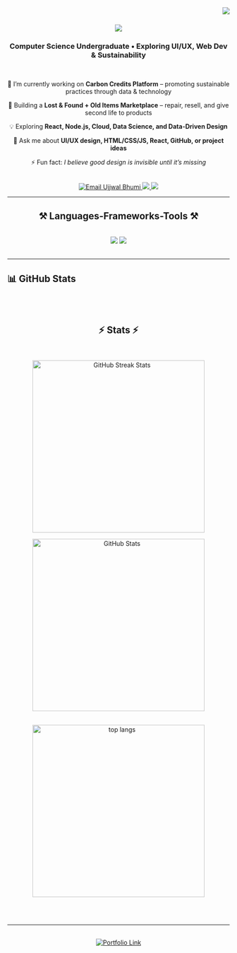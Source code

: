 <img align="right" src="https://visitor-badge.laobi.icu/badge?page_id=ujjwalk2523.ujjwalk2523" />

<h1 align="center">
    <img src="https://readme-typing-svg.herokuapp.com/?font=Righteous&size=35&center=true&vCenter=true&width=500&height=70&duration=4000&lines=Hi+There!+👋;+I'm+Ujjwal+Bhumi!;" />
</h1>

<h3 align="center">Computer Science Undergraduate • Exploring UI/UX, Web Dev & Sustainability </h3>

<br/>

<div align="center">

🔭 I’m currently working on **Carbon Credits Platform** – promoting sustainable practices through data & technology  

🌱 Building a **Lost & Found + Old Items Marketplace** – repair, resell, and give second life to products  

💡 Exploring **React, Node.js, Cloud, Data Science, and Data-Driven Design**  

💬 Ask me about **UI/UX design, HTML/CSS/JS, React, GitHub, or project ideas**  

⚡ Fun fact: *I believe good design is invisible until it’s missing*  

</div>

<br/>

<div align="center"> 
  <a href="mailto:ujjwalbhumi0@gmail.com">
  <img src="https://img.shields.io/badge/Gmail-333333?style=for-the-badge&logo=gmail&logoColor=red" alt="Email Ujjwal Bhumi" />
</a>

  <a href="https://www.linkedin.com/in/ujjwal-singh-07baa5354" target="_blank">
    <img src="https://img.shields.io/badge/LinkedIn-0077B5?style=for-the-badge&logo=linkedin&logoColor=white" />
  </a>
  <a href="https://ujjwal-uiux.vercel.app" target="_blank">
    <img src="https://img.shields.io/badge/Portfolio-FF5722?style=for-the-badge&logo=todoist&logoColor=white" />
  </a>
</div>

<hr/>

<h2 align="center">⚒️ Languages-Frameworks-Tools ⚒️</h2>
<br/>

<div align="center">
    <img src="https://skillicons.dev/icons?i=react,bootstrap,mui,html,css,vscode,github,figma,tailwind,git,r" />
    <img src="https://skillicons.dev/icons?i=nodejs,python,javascript,typescript,express,firebase,mongodb,c,java,nextjs,mysql,flask" />
</div>

<br/>
<hr/>



## 📊 GitHub Stats

<br/><br/>

<h2 align="center">⚡ Stats ⚡</h2>
<br/>

<div align="center">

  <!-- Streak Stats using salesp07 Vercel link -->
  <img 
      width="390"
      src="https://github-readme-streak-stats-salesp07.vercel.app/?user=ujjwalk2523&count_private=true&theme=react&border_radius=10" 
      alt="GitHub Streak Stats" 
    />

  <!-- GitHub Stats -->
 <img 
  width="390" 
  src="https://github-readme-stats.vercel.app/api?username=ujjwalk2523&count_private=true&show_icons=true&theme=react&rank_icon=github&border_radius=10&include_all_commits=true&hide_border=false&custom_title=My%20GitHub%20Stats&token=PAT_1" 
  alt="GitHub Stats" 
/>

  <br/>

  <!-- Top Languages -->
  <img width="390" src="https://github-readme-stats.vercel.app/api/top-langs/?username=ujjwalk2523&langs_count=8&layout=compact&theme=react&border_radius=10&size_weight=0.5&count_weight=0.5" alt="top langs" />

</div>

<br/><br/>
<hr/>
<br/>
<div align="center">
  <a href="https://ujjwal-uiux.vercel.app" target="_blank">
    <img src="https://readme-typing-svg.herokuapp.com?font=Righteous&size=24&duration=4000&pause=1000&color=FF5722&center=true&vCenter=true&width=350&lines=🚀+Hire+Me;💻+Explore+My+Portfolio" alt="Portfolio Link" />
  </a>
</div>



<br/>

